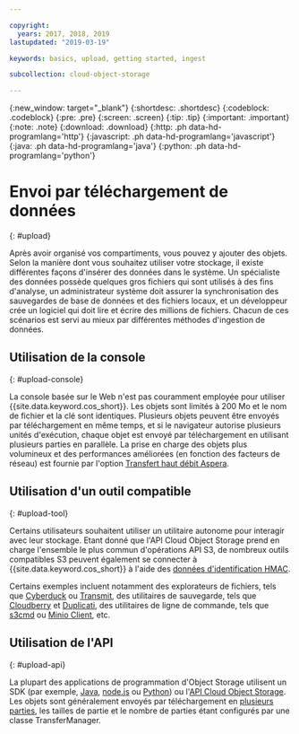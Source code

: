 ```yaml
---

copyright:
  years: 2017, 2018, 2019
lastupdated: "2019-03-19"

keywords: basics, upload, getting started, ingest

subcollection: cloud-object-storage

---
```

{:new_window: target="_blank"}
{:shortdesc: .shortdesc}
{:codeblock: .codeblock}
{:pre: .pre}
{:screen: .screen}
{:tip: .tip}
{:important: .important}
{:note: .note}
{:download: .download} 
{:http: .ph data-hd-programlang='http'} 
{:javascript: .ph data-hd-programlang='javascript'} 
{:java: .ph data-hd-programlang='java'} 
{:python: .ph data-hd-programlang='python'}

# Envoi par téléchargement de données
{: #upload}

Après avoir organisé vos compartiments, vous pouvez y ajouter des objets. Selon la manière dont vous souhaitez utiliser votre stockage, il existe différentes façons d'insérer des données dans le système. Un spécialiste des données possède quelques gros fichiers qui sont utilisés à des fins d'analyse, un administrateur système doit assurer la synchronisation des sauvegardes de base de données et des fichiers locaux, et un développeur crée un logiciel qui doit lire et écrire des millions de fichiers. Chacun de ces scénarios est servi au mieux par différentes méthodes d'ingestion de données. 

## Utilisation de la console
{: #upload-console}

La console basée sur le Web n'est pas couramment employée pour utiliser {{site.data.keyword.cos_short}}. Les objets sont limités à 200 Mo et le nom de fichier et la clé sont identiques. Plusieurs objets peuvent être envoyés par téléchargement en même temps, et si le navigateur autorise plusieurs unités d'exécution, chaque objet est envoyé par téléchargement en utilisant plusieurs parties en parallèle. La prise en charge des objets plus volumineux et des performances améliorées (en fonction des facteurs de réseau) est fournie par l'option [Transfert haut débit Aspera](/docs/services/cloud-object-storage/basics?topic=cloud-object-storage-aspera). 

## Utilisation d'un outil compatible
{: #upload-tool}

Certains utilisateurs souhaitent utiliser un utilitaire autonome pour interagir avec leur stockage. Etant donné que l'API Cloud Object Storage prend en charge l'ensemble le plus commun d'opérations API S3, de nombreux outils compatibles S3 peuvent également se connecter à {{site.data.keyword.cos_short}} à l'aide des [données d'identification HMAC](/docs/services/cloud-object-storage/hmac?topic=cloud-object-storage-hmac). 

Certains exemples incluent notamment des explorateurs de fichiers, tels que [Cyberduck](https://cyberduck.io/) ou [Transmit](https://panic.com/transmit/), des utilitaires de sauvegarde, tels que [Cloudberry](https://www.cloudberrylab.com/) et [Duplicati](https://www.duplicati.com/), des utilitaires de ligne de commande, tels que [s3cmd](https://github.com/s3tools/s3cmd) ou [Minio Client](https://github.com/minio/mc), etc. 

## Utilisation de l'API
{: #upload-api}

La plupart des applications de programmation d'Object Storage utilisent un SDK (par exemple, [Java](/docs/services/cloud-object-storage/libraries?topic=cloud-object-storage-java), [node.js](/docs/services/cloud-object-storage/libraries?topic=cloud-object-storage-node) ou  [Python](/docs/services/cloud-object-storage/libraries?topic=cloud-object-storage-python)) ou l'[API Cloud Object Storage](/docs/services/cloud-object-storage/api-reference?topic=cloud-object-storage-compatibility-api). Les objets sont généralement envoyés par téléchargement en [plusieurs parties](/docs/services/cloud-object-storage/basics?topic=cloud-object-storage-large-objects), les tailles de partie et le nombre de parties étant configurés par une classe TransferManager. 
